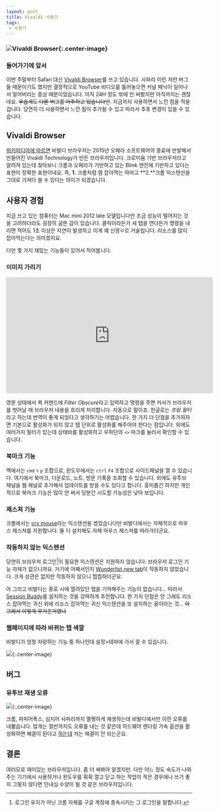 ```yaml
---
layout: post
title: Vivaldi 사용기
tags: 
 - 사용기
---
```


### ![Vivaldi Browser](https://vivaldi.com/assets/vivaldi-mac.jpg){:.center-image}

### 들어가기에 앞서

이번 주말부터 Safari 대신 [Vivaldi Browser](https://vivaldi.com)를 쓰고 있습니다. 사파리 이런 저런 버그들 때문이기도 했지만 결정적으로 YouTube 비디오를 틀어놓으면 커널 패닉이 일어나서 얼어버리는 증상 때문이었습니다. 아직 24H 정도 밖에 안 써봤지만 아직까지는 괜찮네요. ~~우습게도 다른 버그를 마주하고 있습니다만~~. 지금까지 사용하면서 느낀 점을 적을 겁니다. 당연히 더 사용하면서 느낀 점이 추가될 수 있고 따라서 추후 변경이 있을 수 있습니다.

## Vivaldi Browser

[위키피디아에 따르면](https://en.wikipedia.org/wiki/Vivaldi_(web_browser)) 비발디 브라우저는 2015년 오페라 소프트웨어의 종료에 반발해서 만들어진 Vivaldi Technology가 만든 브라우저입니다. 크로미움 기반 브라우저라고 알려져 있는데 찾아보니 크롬과 오페라가 기반하고 있는 Blink 엔진에 기반하고 있다는 표현이 정확한 표현이네요. 즉, **1\.** 크롬처럼 램 잡아먹는 하마고 **2\.**크롬 익스텐션을 그대로 가져다 쓸 수 있다는 의미가 되겠습니다.

## 사용자 경험

지금 쓰고 있는 컴퓨터는 Mac mini 2012 late 모델입니다만 조금 성능이 떨어지는 것을 고려하더라도 굉장히 굼뜬 감이 있습니다. 클릭이라든가 새 탭을 연다든가 명령을 내리면 적어도 1초 이상은 지연이 발생하고 이게 꽤 신경ㅇ르 거슬립니다. 리소스를 많이 잡아먹는다는 의미겠지요.

다만 몇 가지 재밌는 기능들이 있어서 적어봅니다.

### 이미지 가리기

<iframe width="560" height="315" src="https://www.youtube.com/embed/43_k-zWKFfw?rel=0&amp;controls=0&amp;showinfo=0" frameborder="0" allowfullscreen></iframe>

영문 상태에서 퀵 커맨드에 *Filter Obscure*라고 입력하고 명령을 주면 커서가 브라우저를 벗어날 때 브라우저 내용을 흐리게 처리합니다. 자동으로 말이죠. 한글로는 *흐림 필터*라고 하는데 번역이 좋게 되었다고 생각하기는 어렵습니다. 한 가지 더 단점을 추가하자면 기본으로 활성화가 되지 않고 탭 단위로 활성화를 해주어야 한다는 점입니다. 외에도 여러가지 필터가 있는데 상태바를 활성화하고 우하단의 `<>` 마크를 눌러서 확인할 수 있습니다.

### 북마크 기능

맥에서는 `cmd` `⌥` `p`  조합으로, 윈도우에서는 `ctrl` `F4` 조합으로 사이드패널을 열 수 있습니다. 여기에서 북마크, 다운로드, 노트, 방문 기록을 조회할 수 있습니다. 외에도 유투브 채널을 웹 패널로 추가해서 업데이트를 받을 수도 있다고 합니다. 흥미롭긴 하지만 개인적으로 북마크 기능은 많이 안 써서 당분간 시도할 가능성은 낮아 보입니다.

### 제스쳐 기능

크롬에서는 [crx mouse](https://chrome.google.com/webstore/detail/crxmouse-chrome-gestures/jlgkpaicikihijadgifklkbpdajbkhjo?hl=en)라는 익스텐션을 썼었습니다만 비발디에서는 자체적으로 마우스 제스쳐를 지원합니다. 둘 다 설치해도 자체 마우스 제스쳐를 따라가더군요.

### 작동하지 않는 익스텐션

당연히 브라우저 로그인[^1]이 필요한 익스텐션은 지원하지 않습니다. 브라우저 로그인 기능 자체가 없으니까요. 거기에 어째서인지 [Wunderlist new tab](https://chrome.google.com/webstore/detail/wunderlist-new-tab/fgikemaeelgbhjnhnnahcpkjpafaeion?hl=en)이 작동하지 않았습니다. 크게 상관은 없지만 작동하지 않으니 찝찝하더군요.

[^1]: 로그인 유지가 아닌 크롬 자체를 구글 계정에 종속시키는 그 로그인을 말합니다.

아 그리고 비발디는 종료 시에 열려있던 탭을 기억해주는 기능이 없습니다… 따라서 [Session Buddy](https://chrome.google.com/webstore/detail/session-buddy/edacconmaakjimmfgnblocblbcdcpbko?hl=en)를 설치하는 것을 강력하게 추천합니다. 한 가지 단점은 안 그래도 리소스 잡아먹는 귀신 위에 리소스 잡아먹는 귀신 익스텐션을 또 설치하는 꼴이라는 것… ~~아 그래서 이렇게 무거운거였나~~

### 웹페이지에 따라 바뀌는 탭 색깔

비발디가 엄청 자랑하는 기능 중 하나인데 설정>테마에 가서 끌 수 있습니다. 

![](http://d.pr/i/sO87AK+){:.center-image}

## 버그

### 유투브 재생 오류

![](https://tmg.pw/B7r5JY6Xg){:.center-image}

크롬, 파피어폭스, 심지어 사파리까지 멀쩡하게 재생하는데 비발디에서만 이런 오류를 내뿜습니다. 많게는 절반까지도 오류를 내는 것 같은데 하드웨어 렌더링 가속 옵션을 활성화하면 해결이 된다고 [하는데](https://forum.vivaldi.net/topic/18034/youtube-twitch-twitter-videos-not-playing-crash-issues/6) 저는 해결이 안 되는군요.

## 결론

여러모로 재미있는 브라우저입니다. 좀 더 써봐야 알겠지만. 다만 어느 정도 속도가 나와주는 기기에서 사용하거나 윈도우를 휙휙 열고 닫고 하는 작업이 적은 경우에나 쓰기 좋지 그렇지 않다면 인내심 수양이 될 것 같은 브라우저입니다. 
